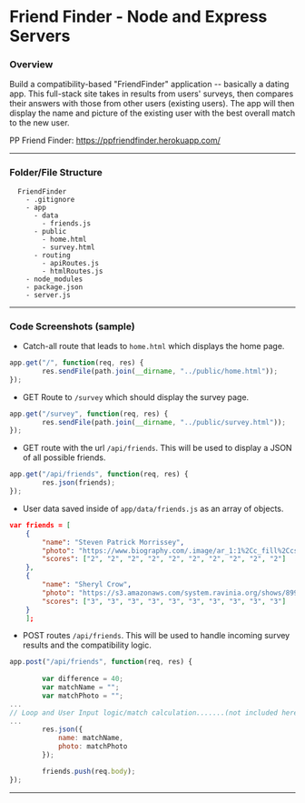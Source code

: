# Friend Finder - Node and Express Servers

### Overview
Build a compatibility-based "FriendFinder" application -- basically a dating app. This full-stack site takes in results from users' surveys, then compares their answers with those from other users (existing users). The app will then display the name and picture of the existing user with the best overall match to the new user.

PP Friend Finder: https://ppfriendfinder.herokuapp.com/

---
### Folder/File Structure 
```
  FriendFinder
    - .gitignore
    - app
      - data
        - friends.js
      - public
        - home.html
        - survey.html
      - routing
        - apiRoutes.js
        - htmlRoutes.js
    - node_modules
    - package.json
    - server.js
```
---
### Code Screenshots (sample)

* Catch-all route that leads to `home.html` which displays the home page.
```javascript
app.get("/", function(req, res) {
        res.sendFile(path.join(__dirname, "../public/home.html"));
});
```

* GET Route to `/survey` which should display the survey page.
```javascript
app.get("/survey", function(req, res) {
        res.sendFile(path.join(__dirname, "../public/survey.html"));
});
```

* GET route with the url `/api/friends`. This will be used to display a JSON of all possible friends.
```javascript
app.get("/api/friends", function(req, res) {
        res.json(friends);
});
```

* User data saved inside of `app/data/friends.js` as an array of objects.
```json
var friends = [
    {
        "name": "Steven Patrick Morrissey",
        "photo": "https://www.biography.com/.image/ar_1:1%2Cc_fill%2Ccs_srgb%2Cg_face%2Cq_auto:good%2Cw_300/MTE5NTU2MzE2NjYyMTA1NjEx/photo-of-morrissey-and-smiths.jpg",
        "scores": ["2", "2", "2", "2", "2", "2", "2", "2", "2", "2"]
    },
    {
        "name": "Sheryl Crow",
        "photo": "https://s3.amazonaws.com/system.ravinia.org/shows/899/3754_Show_Page.jpg",
        "scores": ["3", "3", "3", "3", "3", "3", "3", "3", "3", "3"]
    }
    ];
```

* POST routes `/api/friends`. This will be used to handle incoming survey results and the compatibility logic.
```javascript
app.post("/api/friends", function(req, res) {
        
        var difference = 40;
        var matchName = "";
        var matchPhoto = "";
...
// Loop and User Input logic/match calculation.......(not included here)
...
        res.json({
            name: matchName,
            photo: matchPhoto
        });

        friends.push(req.body);
});
```
---